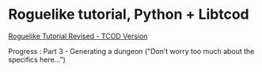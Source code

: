# Roguelike tutorial, Python + Libtcod

[Roguelike Tutorial Revised - TCOD Version](http://rogueliketutorials.com/tutorials/tcod/)

Progress :
  Part 3 - Generating a dungeon ("Don’t worry too much about the specifics here...")